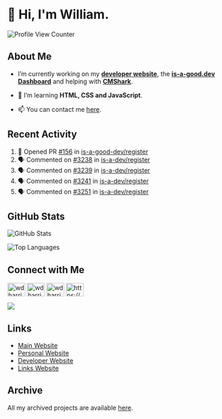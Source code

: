 # 👋 Hi, I'm William.
![Profile View Counter](https://komarev.com/ghpvc/?username=williamdavidharrison&color=blue&style=for-the-badge)

## About Me
- I’m currently working on my **[developer website](https://williamharrison.dev)**, the **[is-a-good.dev Dashboard](https://github.com/is-a-good-dev/dashboard)** and helping with **[CMShark](https://github.com/wclarkey/cmshark)**.

- 🌱 I’m learning **HTML, CSS and JavaScript**.

- 📫 You can contact me [here](mailto:william@williamharrison.dev).

## Recent Activity
<!--START_SECTION:activity-->
1. 💪 Opened PR [#156](https://github.com/is-a-good-dev/register/pull/156) in [is-a-good-dev/register](https://github.com/is-a-good-dev/register)
2. 🗣 Commented on [#3238](https://github.com/is-a-dev/register/issues/3238) in [is-a-dev/register](https://github.com/is-a-dev/register)
3. 🗣 Commented on [#3239](https://github.com/is-a-dev/register/issues/3239) in [is-a-dev/register](https://github.com/is-a-dev/register)
4. 🗣 Commented on [#3241](https://github.com/is-a-dev/register/issues/3241) in [is-a-dev/register](https://github.com/is-a-dev/register)
5. 🗣 Commented on [#3251](https://github.com/is-a-dev/register/issues/3251) in [is-a-dev/register](https://github.com/is-a-dev/register)
<!--END_SECTION:activity-->

## GitHub Stats
![GitHub Stats](https://github-readme-stats.api.williamharrison.dev/api?username=williamdavidharrison&theme=algolia&show_icons=true&border_radius=8&count_private=true&include_all_commits=true)

![Top Languages](https://github-readme-stats.api.williamharrison.dev/api/top-langs/?username=williamdavidharrison&theme=algolia&layout=compact&border_radius=8)

## Connect with Me
<p>
<a href="https://facebook.com/wdharrison09" target="blank"><img align="center" src="https://raw.githubusercontent.com/rahuldkjain/github-profile-readme-generator/master/src/images/icons/Social/facebook.svg" alt="wdharrison09" height="30" width="40" /></a>
<a href="https://twitter.com/wdharrison09" target="blank"><img align="center" src="https://raw.githubusercontent.com/rahuldkjain/github-profile-readme-generator/master/src/images/icons/Social/twitter.svg" alt="wdharrison09" height="30" width="40" /></a>
<a href="https://instagram.com/wdharrison09" target="blank"><img align="center" src="https://raw.githubusercontent.com/rahuldkjain/github-profile-readme-generator/master/src/images/icons/Social/instagram.svg" alt="wdharrison09" height="30" width="40" /></a>
<a href="https://discord.gg/wADVBmQkgg" target="blank"><img align="center" src="https://raw.githubusercontent.com/rahuldkjain/github-profile-readme-generator/master/src/images/icons/Social/discord.svg" alt="https://discord.gg/wADVBmQkgg" height="30" width="40" /></a>
</p>

<img src="https://dcbadge.vercel.app/api/shield/853158265466257448?theme=discord-inverted"/>

## Links
* [Main Website](https://williamharrison.xyz)
* [Personal Website](https://william.net.au)
* [Developer Website](https://williamharrison.dev)
* [Links Website](https://williamharrison.me)

## Archive
All my archived projects are available [here](https://archive.williamharrison.dev).
